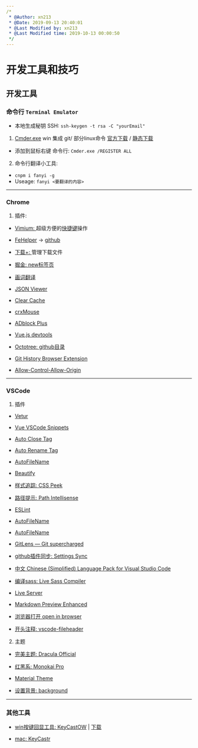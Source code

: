```yaml
---
/*
 * @Author: xn213 
 * @Date: 2019-09-13 20:40:01 
 * @Last Modified by: xn213
 * @Last Modified time: 2019-10-13 00:00:50
 */
---
```


# 开发工具和技巧
  
## 开发工具

### 命令行 `Terminal Emulator`

- 本地生成秘钥 SSH: `ssh-keygen -t rsa -C "yourEmail"`

1. [Cmder.exe](https://cmder.net/) win 集成 git/ 部分linux命令 [官方下载](https://github.com/cmderdev/cmder/releases/download/v1.3.12/cmder.zip) / [静态下载](http://xn213-img.test.upcdn.net/res/codetools/cmder.zip)

- 添加到鼠标右键 命令行: `Cmder.exe /REGISTER ALL`

2. 命令行翻译小工具: 
  - `cnpm i fanyi -g`
  - Useage: `fanyi <要翻译的内容>`

------------------------------------------------------------

### Chrome

1. 插件: 

- [Vimium: ](https://vimium.github.io/) 超级方便的[快捷键](http://xn213-img.test.upcdn.net/res/img/Chrome-Vimium快捷键.jpg)操作

- [FeHelper](https://www.baidufe.com/fehelper) → [github](https://github.com/zxlie/FeHelper)

- [下载+: ]()管理下载文件

- [掘金: new标签页]()

- [画词翻译]()

- [JSON Viewer]()

- [Clear Cache]()

- [crxMouse](https://crxmouse.com/zh-hans/)

- [ADblock Plus]()

- [Vue.js devtools]()

- [Octotree: github目录]()

- [Git History Browser Extension]()

- [Allow-Control-Allow-Origin]()

------------------------------------------------------------

### VSCode

1. 插件

- [Vetur]()

- [Vue VSCode Snippets](https://marketplace.visualstudio.com/items?itemName=sdras.vue-vscode-snippets)

- [Auto Close Tag]()

- [Auto Rename Tag]()

- [AutoFileName]()

- [Beautify]()

- [样式追踪: CSS Peek]()

- [路径提示: Path Intellisense]()

- [ESLint]()

- [AutoFileName]()

- [AutoFileName]()

- [GitLens — Git supercharged](https://marketplace.visualstudio.com/items?itemName=eamodio.gitlens)

- [github插件同步: Settings Sync](https://marketplace.visualstudio.com/items?itemName=Shan.code-settings-sync)

- [中文 Chinese (Simplified) Language Pack for Visual Studio Code](https://marketplace.visualstudio.com/items?itemName=MS-CEINTL.vscode-language-pack-zh-hans)

- [编译sass: Live Sass Compiler]()

- [Live Server](https://marketplace.visualstudio.com/items?itemName=ritwickdey.LiveServer)

- [Markdown Preview Enhanced](https://marketplace.visualstudio.com/items?itemName=shd101wyy.markdown-preview-enhanced)

- [浏览器打开 open in browser](https://marketplace.visualstudio.com/items?itemName=techer.open-in-browser)

- [开头注释: vscode-fileheader](https://marketplace.visualstudio.com/items?itemName=mikey.vscode-fileheader)

2. 主题

- [完美主题: Dracula Official](https://marketplace.visualstudio.com/items?itemName=dracula-theme.theme-dracula)

- [红黑系: Monokai Pro](https://marketplace.visualstudio.com/items?itemName=monokai.theme-monokai-pro-vscode)

- [Material Theme](https://marketplace.visualstudio.com/items?itemName=Equinusocio.vsc-material-theme)

- [设置背景: background]()

------------------------------------------------------------

### 其他工具

- [win按键回显工具: KeyCastOW](https://brookhong.github.io/2014/04/28/keycast-on-windows-cn.html) | [下载](https://www.ugmfree.it/Forum/messages.aspx?TopicID=513)

- [mac: KeyCastr](https://github.com/keycastr/keycastr)
